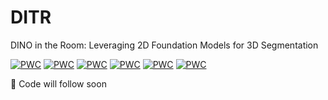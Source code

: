 # DITR
DINO in the Room: Leveraging 2D Foundation Models for 3D Segmentation

[![PWC](https://img.shields.io/endpoint.svg?url=https://paperswithcode.com/badge/dino-in-the-room-leveraging-2d-foundation/semantic-segmentation-on-scannet)](https://paperswithcode.com/sota/semantic-segmentation-on-scannet?p=dino-in-the-room-leveraging-2d-foundation)
[![PWC](https://img.shields.io/endpoint.svg?url=https://paperswithcode.com/badge/dino-in-the-room-leveraging-2d-foundation/3d-semantic-segmentation-on-scannet200)](https://paperswithcode.com/sota/3d-semantic-segmentation-on-scannet200?p=dino-in-the-room-leveraging-2d-foundation)
[![PWC](https://img.shields.io/endpoint.svg?url=https://paperswithcode.com/badge/dino-in-the-room-leveraging-2d-foundation/lidar-semantic-segmentation-on-nuscenes)](https://paperswithcode.com/sota/lidar-semantic-segmentation-on-nuscenes?p=dino-in-the-room-leveraging-2d-foundation)
[![PWC](https://img.shields.io/endpoint.svg?url=https://paperswithcode.com/badge/dino-in-the-room-leveraging-2d-foundation/3d-semantic-segmentation-on-waymo-open)](https://paperswithcode.com/sota/3d-semantic-segmentation-on-waymo-open?p=dino-in-the-room-leveraging-2d-foundation)
[![PWC](https://img.shields.io/endpoint.svg?url=https://paperswithcode.com/badge/dino-in-the-room-leveraging-2d-foundation/semantic-segmentation-on-s3dis-area5)](https://paperswithcode.com/sota/semantic-segmentation-on-s3dis-area5?p=dino-in-the-room-leveraging-2d-foundation)
[![PWC](https://img.shields.io/endpoint.svg?url=https://paperswithcode.com/badge/dino-in-the-room-leveraging-2d-foundation/3d-semantic-segmentation-on-semantickitti)](https://paperswithcode.com/sota/3d-semantic-segmentation-on-semantickitti?p=dino-in-the-room-leveraging-2d-foundation)

🚧 Code will follow soon
